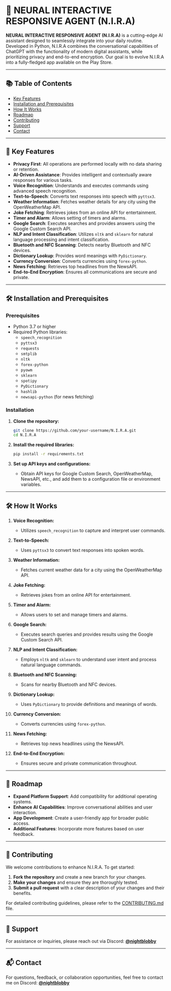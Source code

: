 # 🤖 NEURAL INTERACTIVE RESPONSIVE AGENT (N.I.R.A)

**NEURAL INTERACTIVE RESPONSIVE AGENT (N.I.R.A)** is a cutting-edge AI assistant designed to seamlessly integrate into your daily routine. Developed in Python, N.I.R.A combines the conversational capabilities of ChatGPT with the functionality of modern digital assistants, while prioritizing privacy and end-to-end encryption. Our goal is to evolve N.I.R.A into a fully-fledged app available on the Play Store.

---

## 📚 Table of Contents

- [Key Features](#-key-features)
- [Installation and Prerequisites](#-installation-and-prerequisites)
- [How It Works](#-how-it-works)
- [Roadmap](#-roadmap)
- [Contributing](#-contributing)
- [Support](#-support)
- [Contact](#-contact)

---

## 🌟 Key Features

- **Privacy First**: All operations are performed locally with no data sharing or retention.
- **AI-Driven Assistance**: Provides intelligent and contextually aware responses for various tasks.
- **Voice Recognition**: Understands and executes commands using advanced speech recognition.
- **Text-to-Speech**: Converts text responses into speech with `pyttsx3`.
- **Weather Information**: Fetches weather details for any city using the OpenWeatherMap API.
- **Joke Fetching**: Retrieves jokes from an online API for entertainment.
- **Timer and Alarm**: Allows setting of timers and alarms.
- **Google Search**: Executes searches and provides answers using the Google Custom Search API.
- **NLP and Intent Classification**: Utilizes `nltk` and `sklearn` for natural language processing and intent classification.
- **Bluetooth and NFC Scanning**: Detects nearby Bluetooth and NFC devices.
- **Dictionary Lookup**: Provides word meanings with `PyDictionary`.
- **Currency Conversion**: Converts currencies using `forex-python`.
- **News Fetching**: Retrieves top headlines from the NewsAPI.
- **End-to-End Encryption**: Ensures all communications are secure and private.

---

## 🛠️ Installation and Prerequisites

### Prerequisites

- Python 3.7 or higher
- Required Python libraries:
  - `speech_recognition`
  - `pyttsx3`
  - `requests`
  - `smtplib`
  - `nltk`
  - `forex-python`
  - `pyowm`
  - `sklearn`
  - `spotipy`
  - `PyDictionary`
  - `hashlib`
  - `newsapi-python` (for news fetching)

### Installation

1. **Clone the repository:**

    ```bash
    git clone https://github.com/your-username/N.I.R.A.git
    cd N.I.R.A
    ```

2. **Install the required libraries:**

    ```bash
    pip install -r requirements.txt
    ```

3. **Set up API keys and configurations:**
   - Obtain API keys for Google Custom Search, OpenWeatherMap, NewsAPI, etc., and add them to a configuration file or environment variables.

---

## 🛠️ How It Works

1. **Voice Recognition:**
   - Utilizes `speech_recognition` to capture and interpret user commands.

2. **Text-to-Speech:**
   - Uses `pyttsx3` to convert text responses into spoken words.

3. **Weather Information:**
   - Fetches current weather data for a city using the OpenWeatherMap API.

4. **Joke Fetching:**
   - Retrieves jokes from an online API for entertainment.

5. **Timer and Alarm:**
   - Allows users to set and manage timers and alarms.

6. **Google Search:**
   - Executes search queries and provides results using the Google Custom Search API.

7. **NLP and Intent Classification:**
   - Employs `nltk` and `sklearn` to understand user intent and process natural language commands.

8. **Bluetooth and NFC Scanning:**
   - Scans for nearby Bluetooth and NFC devices.

9. **Dictionary Lookup:**
   - Uses `PyDictionary` to provide definitions and meanings of words.

10. **Currency Conversion:**
    - Converts currencies using `forex-python`.

11. **News Fetching:**
    - Retrieves top news headlines using the NewsAPI.

12. **End-to-End Encryption:**
    - Ensures secure and private communication throughout.

---

## 🚀 Roadmap

- **Expand Platform Support**: Add compatibility for additional operating systems.
- **Enhance AI Capabilities**: Improve conversational abilities and user interaction.
- **App Development**: Create a user-friendly app for broader public access.
- **Additional Features**: Incorporate more features based on user feedback.

---

## 🤝 Contributing

We welcome contributions to enhance N.I.R.A. To get started:

1. **Fork the repository** and create a new branch for your changes.
2. **Make your changes** and ensure they are thoroughly tested.
3. **Submit a pull request** with a clear description of your changes and their benefits.

For detailed contributing guidelines, please refer to the [CONTRIBUTING.md](CONTRIBUTING.md) file.

---

## 🦺 Support

For assistance or inquiries, please reach out via Discord: **[@nightblobby](https://discord.com/users/your_discord_id)**

---

## 📬 Contact

For questions, feedback, or collaboration opportunities, feel free to contact me on Discord: **[@nightblobby](https://discord.com/users/your_discord_id)**
